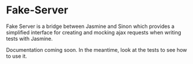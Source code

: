Fake-Server
===========

Fake Server is a bridge between Jasmine and Sinon which provides a simplified interface for creating and mocking ajax requests when writing tests with Jasmine.

Documentation coming soon. In the meantime, look at the tests to see how to use it.